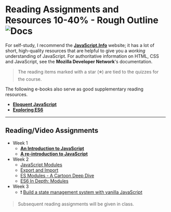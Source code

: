 # Reading Assignments and Resources **10-40% - Rough Outline** ![Docs](https://img.shields.io/badge/Documentation%20Status-%7E10%25%20Minimal%20Outline-lightgrey?logo=Read%20the%20Docs)

For self-study, I recommend the [**JavaScript.Info**](https://javascript.info/) website; it has a lot of short, high-quality resources that are helpful to give you a *working* understanding of JavaScript. For authoritative information on HTML, CSS and JavaScript, see the **Mozilla Developer Network**'s documentation.

> The reading items marked with a star (**:star:**) are tied to the quizzes for the course.

The following e-books also serve as good supplementary reading resources.

- [**Eloquent JavaScript**](https://eloquentjavascript.net/)
- [**Exploring ES6**](https://exploringjs.com/es6/)

----

## Reading/Video Assignments

- Week 1
  - [**An Introduction to JavaScript**](https://javascript.info/intro)
  - [**A re-introduction to JavaScript**](https://developer.mozilla.org/en-US/docs/Web/JavaScript/A_re-introduction_to_JavaScript)
- Week 2
  - [JavaScript Modules](https://developer.mozilla.org/en-US/docs/Web/JavaScript/Guide/Modules)
  - [Export and Import](https://javascript.info/import-export)
  - [ES Modules - A Cartoon Deep Dive](https://hacks.mozilla.org/2018/03/es-modules-a-cartoon-deep-dive/)
  - [ES6 In Depth: Modules](https://hacks.mozilla.org/2015/08/es6-in-depth-modules/)
- Week 3
  - :exclamation: [Build a state management system with vanilla JavaScript](https://css-tricks.com/build-a-state-management-system-with-vanilla-javascript/)


> Subsequent reading assignments will be given in class.
